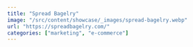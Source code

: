 ```yaml
---
title: "Spread Bagelry"
image: "/src/content/showcase/_images/spread-bagelry.webp"
url: "https://spreadbagelry.com/"
categories: ["marketing", "e-commerce"]
---
```

